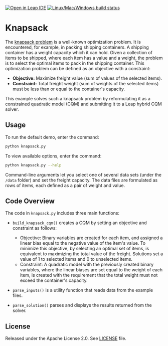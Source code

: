 [![Open in Leap IDE](
  https://cdn-assets.cloud.dwavesys.com/shared/latest/badges/leapide.svg)](
  https://ide-coder-dev.dwavesys.io/templates/dwave-example/workspace?param.git_repo=https://github.com/dwave-examples/knapsack)
[![Linux/Mac/Windows build status](
  https://circleci.com/gh/dwave-examples/knapsack.svg?style=shield)](
  https://circleci.com/gh/dwave-examples/knapsack)

# Knapsack

The [knapsack problem](https://en.wikipedia.org/wiki/Knapsack_problem) is a
well-known optimization problem. It is encountered, for example, in packing
shipping containers. A shipping container has a weight capacity which it can hold.
Given a collection of items to be shipped, where each item has a value and a
weight, the problem is to select the optimal items to pack in the shipping
container. This optimization problem can be defined as an objective with a constraint:

* **Objective:** Maximize freight value (sum of values of the selected items).
* **Constraint:** Total freight weight (sum of weights of the selected items) must
  be less than or equal to the container's capacity.

This example solves such a knapsack problem by reformulating it as
a constrained quadratic model (CQM) and submitting it to a Leap hybrid CQM solver.

## Usage

To run the default demo, enter the command:

```bash
python knapsack.py
```

To view available options, enter the command:

```bash
python knapsack.py --help
```

Command-line arguments let you select one of several data sets (under the `/data`
folder) and set the freight capacity. The data files are formulated as rows of
items, each defined as a pair of weight and value.  

## Code Overview

The code in `knapsack.py` includes three main functions:

* `build_knapsack_cqm()` creates a CQM by setting an objective and constraint as
  follows:

  - Objective: Binary variables are created for each item, and assigned a linear
    bias equal to the negative value of the item's value. To minimize this objective,
    by selecting an optimal set of items, is equivalent to maximizing the total
    value of the freight. Solutions set a value of 1 to selected items and 0 to
    unselected items.
  - Constraint: A quadratic model with the previously created binary variables,
    where the linear biases are set equal to the weight of each item, is created
    with the requirement that the total weight must not exceed the container's
    capacity.
* `parse_inputs()` is a utility function that reads data from the example files.
* `parse_solution()` parses and displays the results returned from the solver.

## License

Released under the Apache License 2.0. See [LICENSE](LICENSE) file.

